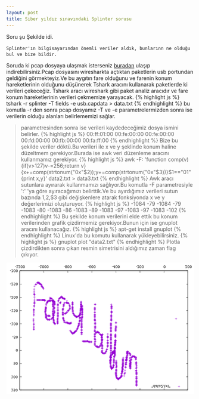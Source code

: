 ```yaml
---
layout: post
title: Siber yıldız sınavındaki Splinter sorusu
---
```


Soru şu Şekilde idi.
```
Splinter'ın bilgisayarından önemli veriler aldık, bunlarınn ne olduğu bul ve bize bildir.

```
Soruda ki pcap dosyaya ulaşmak isterseniz <a href="https://drive.google.com/file/d/0B5oAKQrb3-OhcmRqZTBER0JLZGM/view">buradan</a>
ulaşıp indirebilirsiniz.Pcap dosyasını wiresharkta açtıktan paketlerin usb portundan geldiğini görmekteyiz.Ve bu aygıtın 
fare olduğunu ve farenin konum hareketlerinin olduğunu düşünerek Tshark aracını kullanarak paketlerde ki verileri çekeceğiz.
Tshark aracı wireshark gibi paket analiz aracıdır ve fare konum hareketlerinin verileri çekmemize yarayacak.
{% highlight js %}
tshark -r splinter -T fields -e usb.capdata > data.txt
{% endhighlight %}
bu komutla -r den sonra pcap dosyamız -T ve -e parametrelermizden  sonra ise verilerin olduğu alanları belirlememizi sağlar.
> parametresinden sonra ise verileri kaydedeceğimiz dosya ismini belirler.
{% highlight js %}
00:ff:01:00
00:fe:00:00
00:fe:00:00
00:fd:00:00
00:fb:00:00
00:fa:ff:00
{% endhighlight %}
Bize bu şekilde veriler döktü.Bu verileri ile x ve y şeklinde konum haline düzeltmem gerekiyor.Burada ise awk veri düzenleme
aracını kullanmamız gerekiyor.
{% highlight js %}
awk -F: 'function comp(v){if(v>127)v-=256;return v}{x+=comp(strtonum("0x"$2));y+=comp(strtonum("0x"$3))}$1=="01"{print x,y}' data2.txt > data3.txt
{% endhighlight %}
Awk aracı sutunlara ayırarak kullanmamızı sağlıyor.Bu komutla -F parametresiyle ':' 'ya göre ayıracağımızı belirttik.Ve
bu ayırdığımız verileri sutun bazında $1,$2,$3 gibi değişkenlere atarak fonksiyonda x ve y değerlerimizi oluşturuyor.
{% highlight js %}
-1084 -79
-1084 -79
-1083 -80
-1083 -86
-1083 -89
-1083 -97
-1083 -97
-1083 -102
{% endhighlight %}
Bu şekilde konum verilerini elde ettik bu konum verilerinden grafik çizdirmemiz gerekiyor.Bunun için ise gnuplot aracını
kullanacağız.
{% highlight js %}
apt-get install gnuplot
{% endhighlight %}
Linux'da bu komutu kullanarak yükleyebilirsiniz.
{% highlight js %}
gnuplot
plot "data2.txt"
{% endhighlight %}
Plotla çizdirdikten sonra çıkan resmin simetrisini aldığımız zaman flag çıkıyor.
<img src="/images/buldum.png"/>
